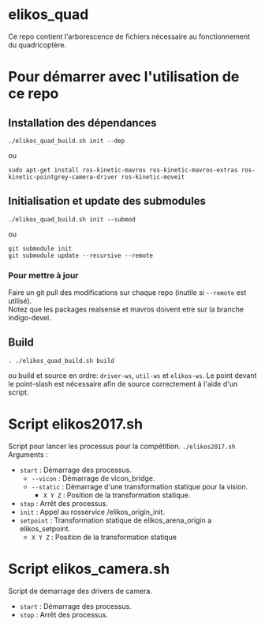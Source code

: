 # elikos_quad
Ce repo contient l'arborescence de fichiers nécessaire au fonctionnement du quadricoptère.

# Pour démarrer avec l'utilisation de ce repo

## Installation des dépendances
    ./elikos_quad_build.sh init --dep

ou

	sudo apt-get install ros-kinetic-mavros ros-kinetic-mavros-extras ros-kinetic-pointgrey-camera-driver ros-kinetic-moveit

## Initialisation et update des submodules
    ./elikos_quad_build.sh init --submod

ou

	git submodule init
	git submodule update --recursive --remote

### Pour mettre à jour
Faire un git pull des modifications sur chaque repo (inutile si `--remote` est utilisé).  
Notez que les packages realsense et mavros doivent etre sur la branche indigo-devel.

## Build
    . ./elikos_quad_build.sh build

ou build et source en ordre: `driver-ws`, `util-ws` et `elikos-ws`. Le point devant le point-slash est nécessaire afin de source correctement à l'aide d'un script.

# Script elikos2017.sh
Script pour lancer les processus pour la compétition.
`./elikos2017.sh`
Arguments :
- `start` : Démarrage des processus.
	- `--vicon` : Démarrage de vicon_bridge.
	- `--static` : Démarrage d'une transformation statique pour la vision.
		- `X Y Z` : Position de la transformation statique.  
- `stop` : Arrêt des processus.
- `init` : Appel au rosservice /elikos_origin_init.
- `setpoint` : Transformation statique de elikos_arena_origin a elikos_setpoint.
	- `X Y Z` : Position de la transformation statique

# Script elikos_camera.sh
Script de demarrage des drivers de camera.
- `start` : Démarrage des processus.
- `stop` : Arrêt des processus.

